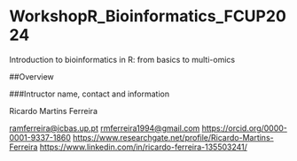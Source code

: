 # WorkshopR_Bioinformatics_FCUP2024
Introduction to bioinformatics in R: from basics to multi-omics

##Overview

###Intructor name, contact and information

Ricardo Martins Ferreira

ramferreira@icbas.up.pt
rmferreira1994@gmail.com
https://orcid.org/0000-0001-9337-1860
https://www.researchgate.net/profile/Ricardo-Martins-Ferreira
https://www.linkedin.com/in/ricardo-ferreira-135503241/
